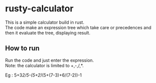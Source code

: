 # rusty-calculator

This is a simple calculator build in rust.<br>
The code make an expression tree which take care or precedences and then it evaluate the tree, displaying result.

## How to run
Run the code and just enter the expression.<br>
Note: the calculator is limited to +,-,/,*.

Eg : 5+3*2/5-(5+2)*(5+(7-3)+6/(7-2))-1
